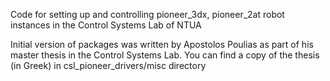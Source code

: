 Code for setting up and controlling pioneer_3dx, pioneer_2at robot
instances in the Control Systems Lab of NTUA

Initial version of packages was written by Apostolos Poulias as part of his
master thesis in the Control Systems Lab. You can find a copy of the thesis (in
Greek) in csl_pioneer_drivers/misc directory
